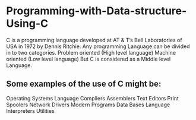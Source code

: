 # Programming-with-Data-structure-Using-C

C is a programming language developed at AT & T’s Bell Laboratories of USA in 1972 by Dennis Ritchie.
Any programming Language can be divided in to two categories.
Problem oriented (High level language)
Machine oriented (Low level language)
But C is considered as a Middle level Language.

## Some examples of the use of C might be:

Operating Systems
Language Compilers
Assemblers
Text Editors
Print Spoolers
Network Drivers
Modern Programs
Data Bases
Language Interpreters
Utilities
